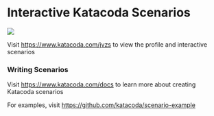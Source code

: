 # Interactive Katacoda Scenarios

[![](http://shields.katacoda.com/katacoda/jvzs/count.svg)](https://www.katacoda.com/jvzs "Get your profile on Katacoda.com")

Visit https://www.katacoda.com/jvzs to view the profile and interactive scenarios

### Writing Scenarios
Visit https://www.katacoda.com/docs to learn more about creating Katacoda scenarios

For examples, visit https://github.com/katacoda/scenario-example
